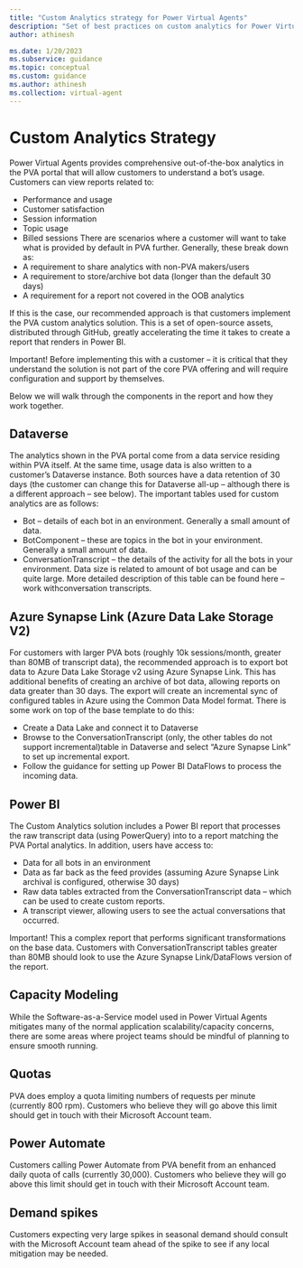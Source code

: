 ```yaml
---
title: "Custom Analytics strategy for Power Virtual Agents"
description: "Set of best practices on custom analytics for Power Virtual Agents"
author: athinesh

ms.date: 1/20/2023
ms.subservice: guidance
ms.topic: conceptual
ms.custom: guidance
ms.author: athinesh
ms.collection: virtual-agent
---
```


# Custom Analytics Strategy
Power Virtual Agents provides comprehensive out-of-the-box analytics in the PVA portal that will allow customers to understand a bot’s usage. 
Customers can view reports related to:
- Performance and usage
- Customer satisfaction
- Session information
- Topic usage
- Billed sessions
There are scenarios where a customer will want to take what is provided by default in PVA further. Generally,  these break down as:
- A requirement to share analytics with non-PVA makers/users
- A requirement to store/archive bot data (longer than the default 30 days)
- A requirement for a report not covered in the OOB analytics

If this is the case, our recommended approach is that customers implement the PVA custom analytics solution. 
This is a set of open-source assets, distributed through GitHub, greatly accelerating the time it takes to create a report that renders in Power BI.

Important! Before implementing this with a customer – it is critical that they understand the solution is not part of the core PVA offering and will require configuration and support by themselves. 

Below we will walk through the components in the report and how they work together.

## Dataverse
The analytics shown in the PVA portal come from a data service residing within PVA itself. At the same time, usage data is also written to a customer’s Dataverse instance. Both sources have a data retention of 30 days (the customer can change this for Dataverse all-up – although there is a different approach – see below).
The important tables used for custom analytics are as follows:
- Bot – details of each bot in an environment. Generally a small amount of data.
- BotComponent – these are topics in the bot in your environment. Generally a small amount of data.
- ConversationTranscript – the details of the activity for all the bots in your environment. Data size is related to amount of bot usage and can be quite large. 
More detailed description of this table can be found here – work withconversation transcripts.

## Azure Synapse Link (Azure Data Lake Storage V2) 
For customers with larger PVA bots (roughly  10k sessions/month, greater than 80MB of transcript data), the recommended approach is to export bot data to Azure Data Lake Storage v2 using Azure Synapse Link. 
This has additional benefits of creating an archive of bot data, allowing reports on data greater than 30 days. The export will create an incremental sync of configured tables in Azure using the Common Data Model format. 
There is some work on top of the base template to do this: 
- Create a Data Lake and connect it to Dataverse
- Browse to the ConversationTranscript (only, the other tables do not support incremental)table in Dataverse and select “Azure Synapse Link” to set up incremental export.
- Follow the guidance for setting up Power BI DataFlows to process the incoming data.

## Power BI 
The Custom Analytics solution includes a Power BI report that processes the raw transcript data (using PowerQuery) into to a report matching the PVA Portal analytics. 
In addition, users have access to: 
- Data for all bots in an environment
- Data as far back as the feed provides (assuming Azure Synapse Link archival is configured, otherwise 30 days)
- Raw data tables extracted from the ConversationTranscript  data – which can be used to create custom reports.
- A transcript viewer, allowing users to see the actual conversations that occurred.

Important! This a complex report that performs significant transformations on the base data. Customers with ConversationTranscript tables greater than 80MB should look to use the Azure Synapse Link/DataFlows version of the report. 

## Capacity Modeling 
While the Software-as-a-Service model used in Power Virtual Agents mitigates many of the normal application scalability/capacity concerns, there are some areas where project teams should be mindful of planning to ensure smooth running. 

## Quotas 
PVA does employ a quota limiting numbers of requests per minute (currently 800 rpm). Customers who believe they will go above this limit should get in touch with their Microsoft Account team. 

## Power Automate 
Customers calling Power Automate from PVA benefit from an enhanced daily quota of calls (currently 30,000). Customers who believe they will go above this limit should get in touch with their Microsoft Account team. 

## Demand spikes 
Customers expecting very large spikes in seasonal demand should consult with the Microsoft Account team ahead of the spike to see if any local mitigation may  be needed. 
